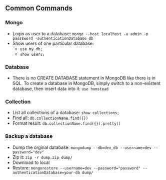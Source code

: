 ## Common Commands



### Mongo

+ Login as user to a database: `mongo --host localhost -u admin -p passsword -authenticationDatabase db`
+ Show users of one particular database: 
    + `use my_db;`
    + `show users;`

### Database
+ There is no CREATE DATABASE statement in MongoDB like there is in SQL. To create a database in MongoDB, simply switch to a non-existent database, then insert data into it: `use homstead`


### Collection

+ List all collections of a database: `show collections;`
+ Find all: `db.collectionName.find({})`
+ Format result: `db.collectionName.find({}).pretty()`


### Backup a database
+ Dump the orginal database: ``` mongodump --db=dev_db --username=dev --password="dev" ```
+ Zip it: ```zip -r dump.zip dump/```
+ Download to local
+ Restore: ```mongorestore --username=dev --password="password" --authenticationDatabase=your-db dump/```
